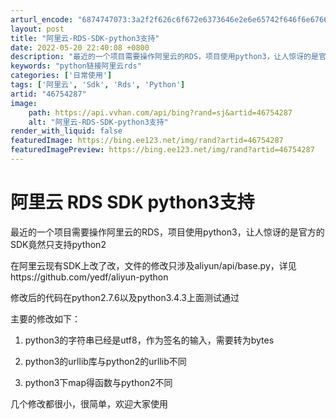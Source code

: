 ```yaml
---
arturl_encode: "6874747073:3a2f2f626c6f672e6373646e2e6e65742f646f6e6766757965:2f61727469636c652f64657461696c732f3436373534323837"
layout: post
title: "阿里云-RDS-SDK-python3支持"
date: 2022-05-20 22:40:08 +0800
description: "最近的一个项目需要操作阿里云的RDS，项目使用python3，让人惊讶的是官方的SDK竟然只支持py"
keywords: "python链接阿里云rds"
categories: ['日常使用']
tags: ['阿里云', 'Sdk', 'Rds', 'Python']
artid: "46754287"
image:
    path: https://api.vvhan.com/api/bing?rand=sj&artid=46754287
    alt: "阿里云-RDS-SDK-python3支持"
render_with_liquid: false
featuredImage: https://bing.ee123.net/img/rand?artid=46754287
featuredImagePreview: https://bing.ee123.net/img/rand?artid=46754287
---
```


# 阿里云 RDS SDK python3支持

最近的一个项目需要操作阿里云的RDS，项目使用python3，让人惊讶的是官方的SDK竟然只支持python2
  
  
  
在阿里云现有SDK上改了改，文件的修改只涉及aliyun/api/base.py，详见https://github.com/yedf/aliyun-python
  
  
  
修改后的代码在python2.7.6以及python3.4.3上面测试通过
  
  
  
主要的修改如下：
  
  
  
1. python3的字符串已经是utf8，作为签名的输入，需要转为bytes
  
  
  
2. python3的urllib库与python2的urllib不同
  
  
  
3. python3下map得函数与python2不同
  
  
  
几个修改都很小，很简单，欢迎大家使用